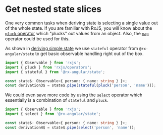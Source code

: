 # Get nested state slices

One very common tasks when deriving state is selecting a single value out of the whole state.
If you are familiar with RxJS, you will know about the [`pluck` operator](https://rxjs-dev.firebaseapp.com/api/operators/pluck) which "plucks" out values from an object.
Also, the [`map`](https://rxjs-dev.firebaseapp.com/api/operators/map) operator could be used for this.

As shown in [deriving simple state](deriving-simple-state.md) we use `stateful` operator from `@rx-angular/state` to get basic observable handling right out of the box.

```typescript
import { Observable } from 'rxjs';
import { pluck } from 'rxjs/operators';
import { stateful } from '@rx-angular/state';

const state$: Observable<{ person: { name: string } }>;
const derivation3$ = state$.pipe(stateful(pluck('person', 'name')));
```

We could even save more code by using the [`select`](../api/rxjs-operators/select.md) operator which essentially is a combination of `stateful` and `pluck`.

```typescript
import { Observable } from 'rxjs';
import { select } from '@rx-angular/state';

const state$: Observable<{ person: { name: string } }>;
const derivation4$ = state$.pipe(select('person', 'name'));
```
